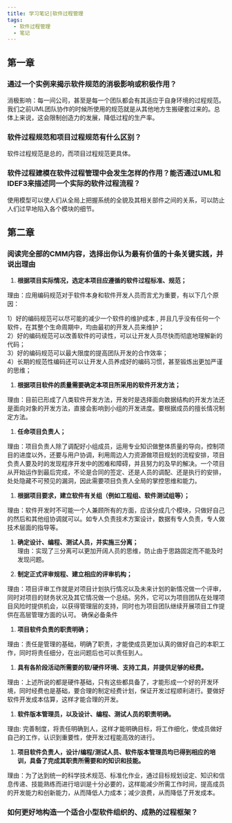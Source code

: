 ```yaml
---
title: 学习笔记|软件过程管理
tags:
  - 软件过程管理
  - 笔记
---
```


<!-- more -->



## 第一章

### 通过一个实例来揭示软件规范的消极影响或积极作用？

消极影响：每一间公司，甚至是每一个团队都会有其适应于自身环境的过程规范。我们之前UML团队协作的时候所使用的规范就是从其他地方生搬硬套过来的。总体上来说，这会限制创造力的发展，降低过程的生产率。

### 软件过程规范和项目过程规范有什么区别？

软件过程规范是总的，而项目过程规范更具体。

### 软件过程建模在软件过程管理中会发生怎样的作用？能否通过UML和IDEF3来描述同一个实际的软件过程流程？

使用模型可以使人们从全局上把握系统的全貌及其相关部件之间的关系，可以防止人们过早地陷入各个模块的细节。

## 第二章

### 阅读完全部的CMM内容，选择出你认为最有价值的十条关键实践，并说出理由

1. **根据项目实际情况，选定本项目应遵循的软件过程标准、规范；**  

  理由：应用编码规范对于软件本身和软件开发人员而言尤为重要，有以下几个原因：

  1）好的编码规范可以尽可能的减少一个软件的维护成本 , 并且几乎没有任何一个软件，在其整个生命周期中，均由最初的开发人员来维护；  
  2）好的编码规范可以改善软件的可读性，可以让开发人员尽快而彻底地理解新的代码；  
  3）好的编码规范可以最大限度的提高团队开发的合作效率；  
  4）长期的规范性编码还可以让开发人员养成好的编码习惯，甚至锻炼出更加严谨的思维；  

1. **根据项目软件的质量需要确定本项目所采用的软件开发方法；**  

  理由：目前已形成了八类软件开发方法，开发时是选择面向数据结构的开发方法还是面向对象的开发方法，直接会影响到小组的开发进度。要根据成员的擅长情况制定方法。

1. **任命项目负责人；**  

  理由：项目负责人除了调配好小组成员，运用专业知识做整体质量的导向，控制项目的进度以外，还要与用户协调，利用周边人力资源做项目规划的流程安排，项目负责人要及时的发现程序开发中的困难和障碍，并且努力的及早的解决。一个项目从开始运作到最后完成，不论是合同的签定、还是人员的调配、还是执行的安排，处处隐藏不可预见的漏洞，因此需要项目负责人全局的掌控思维和能力。

1. **根据项目要求，建立软件有关组（例如工程组、软件测试组等）；**  

  理由：软件开发时不可能一个人兼顾所有的方面，应该分成几个模块，只做好自己的然后和其他组协调就可以。如专人负责技术方案设计，数据有专人负责，专人做技术层面的指导等。

1. **确定设计、编程、测试人员，并实施三分离；**  
理由：实现了三分离可以更加开阔人员的思维，防止由于思路固定而不能及时发现问题。

1. **制定正式评审规程、建立相应的评审机构；**  

  理由：项目评审工作就是对项目计划执行情况以及未来计划的新情况做一个评审，同时对项目的财务状况及其它情况做一个总结。另外，它可以为项目团队在处理项目风险时提供机会，以获得管理层的支持，同时也为项目团队继续开展项目工作提供在高层管理方面的认可。
确保必备条件

1. **项目软件负责的职责明确；**  

  理由：责任是管理的基础，明确了职责，才能使成员更加认真的做好自己的本职工作，同时将责任细分，在出问题后也可以责任到人。

1. **具有各阶段活动所需要的软/硬件环境、支持工具，并提供足够的经费。**  

  理由：上述所说的都是硬件基础，只有这些都具备了，才能形成一个好的开发环境，同时经费也是基础，要合理的制定经费计划，保证开发过程顺利进行。要做好软件开发成本估算，这样才能合理的开发。

1. **软件版本管理员，以及设计、编程、测试人员的职责明确。**  

  理由: 完善制度，将责任明确到人，这样才能明确目标，将工作细化，使成员做好自己的工作，认识到重要性，使开发过程能高效的进行。

1. **项目软件负责人，设计/编程/测试人员、软件版本管理员均已得到相应的培训，具备了完成其职责所需要和的知识和技能。**  

  理由：为了达到统一的科学技术规范、标准化作业，通过目标规划设定、知识和信息传递、技能熟练而进行培训是十分必要的，这样能减少所需工作时间，提高成员的开发能力和创新能力，从而降低人力成本；减少浪费，从而降低了开发成本。

### 如何更好地构造一个适合小型软件组织的、成熟的过程框架？
